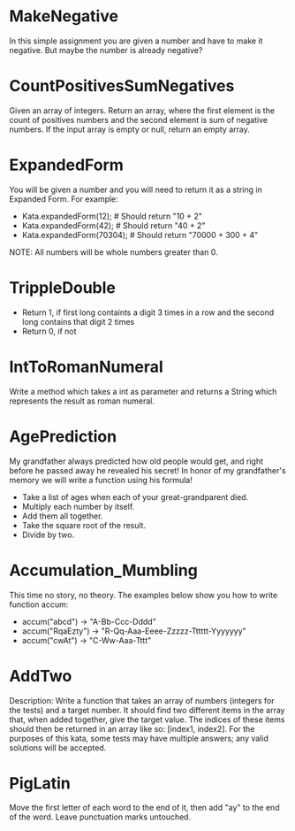 # MakeNegative
In this simple assignment you are given a number and have to make it negative. But maybe the number is already negative?

# CountPositivesSumNegatives
Given an array of integers.
Return an array, where the first element is the count of positives numbers and the second element is sum of negative numbers.
If the input array is empty or null, return an empty array.

# ExpandedForm
You will be given a number and you will need to return it as a string in Expanded Form. For example:
- Kata.expandedForm(12); # Should return "10 + 2"
- Kata.expandedForm(42); # Should return "40 + 2"
- Kata.expandedForm(70304); # Should return "70000 + 300 + 4"

NOTE: All numbers will be whole numbers greater than 0.

# TrippleDouble
- Return 1, if first long containts a digit 3 times in a row and the second long contains that digit 2 times
- Return 0, if not

# IntToRomanNumeral
Write a method which takes a int as parameter and returns a String which represents the result as roman numeral.

# AgePrediction
My grandfather always predicted how old people would get, and right before he passed away he revealed his secret!
In honor of my grandfather's memory we will write a function using his formula!
- Take a list of ages when each of your great-grandparent died.
- Multiply each number by itself.
- Add them all together.
- Take the square root of the result.
- Divide by two.

# Accumulation_Mumbling
This time no story, no theory. The examples below show you how to write function accum:
- accum("abcd") -> "A-Bb-Ccc-Dddd"
- accum("RqaEzty") -> "R-Qq-Aaa-Eeee-Zzzzz-Tttttt-Yyyyyyy"
- accum("cwAt") -> "C-Ww-Aaa-Tttt"

# AddTwo
Description:
Write a function that takes an array of numbers (integers for the tests) and a target number. It should find two different items in the array that, when added together, give the target value. The indices of these items should then be returned in an array like so: [index1, index2].
For the purposes of this kata, some tests may have multiple answers; any valid solutions will be accepted.

# PigLatin
Move the first letter of each word to the end of it, then add "ay" to the end of the word. Leave punctuation marks untouched.
